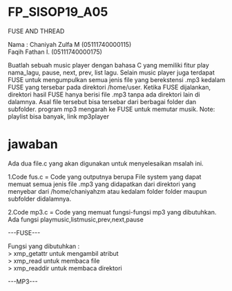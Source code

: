# FP_SISOP19_A05

FUSE AND THREAD

Nama : Chaniyah Zulfa M (05111740000115) <br>
        Faqih Fathan I. (05111740000175)

Buatlah sebuah music player dengan bahasa C yang memiliki fitur play nama_lagu, pause, next, prev, list lagu. Selain music player juga terdapat FUSE untuk mengumpulkan semua jenis file yang berekstensi .mp3 kedalam FUSE yang tersebar pada direktori /home/user. Ketika FUSE dijalankan, direktori hasil FUSE hanya berisi file .mp3 tanpa ada direktori lain di dalamnya. Asal file tersebut bisa tersebar dari berbagai folder dan subfolder. program mp3 mengarah ke FUSE untuk memutar musik. Note: playlist bisa banyak, link mp3player

# jawaban
Ada dua file.c yang akan digunakan untuk menyelesaikan msalah ini.

1.Code fus.c = Code yang outputnya berupa File system yang dapat memuat semua jenis file .mp3 yang didapatkan dari direktori yang menyebar dari /home/chaniyahzm atau kedalam folder folder maupun subfolder didalamnya.

2.Code mp3.c = Code yang memuat fungsi-fungsi mp3 yang dibutuhkan. Ada fungsi playmusic,listmusic,prev,next,pause

---FUSE---

Fungsi yang dibutuhkan : <br>
        > xmp_getattr untuk mengambil atribut <br>
        > xmp_read untuk membaca file <br>
        > xmp_readdir untuk membaca direktori <br>

---MP3---
